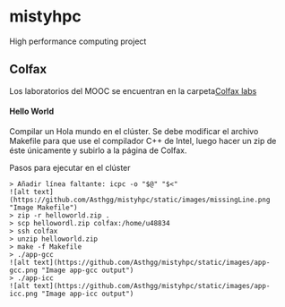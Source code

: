 # mistyhpc
High performance computing project

## Colfax
Los laboratorios del MOOC se encuentran en la carpeta[Colfax labs](./ColfaxLabs)

#### Hello World

Compilar un Hola mundo en el clúster. Se debe modificar el archivo Makefile para que use el compilador C++ de Intel, luego hacer un zip de éste únicamente y subirlo a la página de Colfax.

Pasos para ejecutar en el clúster
```
> Añadir línea faltante: icpc -o "$@" "$<"
![alt text](https://github.com/Asthgg/mistyhpc/static/images/missingLine.png "Image Makefile")
> zip -r helloworld.zip .
> scp hellowordl.zip colfax:/home/u48834
> ssh colfax
> unzip helloworld.zip
> make -f Makefile
> ./app-gcc
![alt text](https://github.com/Asthgg/mistyhpc/static/images/app-gcc.png "Image app-gcc output")
> ./app-icc
![alt text](https://github.com/Asthgg/mistyhpc/static/images/app-icc.png "Image app-icc output")
```
